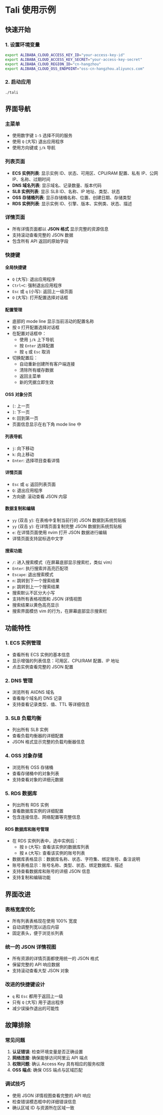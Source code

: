 # Tali 使用示例

## 快速开始

### 1. 设置环境变量

```bash
export ALIBABA_CLOUD_ACCESS_KEY_ID="your-access-key-id"
export ALIBABA_CLOUD_ACCESS_KEY_SECRET="your-access-key-secret"
export ALIBABA_CLOUD_REGION_ID="cn-hangzhou"
export ALIBABA_CLOUD_OSS_ENDPOINT="oss-cn-hangzhou.aliyuncs.com"
```

### 2. 启动应用

```bash
./tali
```

## 界面导航

### 主菜单
- 使用数字键 `1-5` 选择不同的服务
- 使用 `Q` (大写) 退出应用程序
- 使用方向键或 `j/k` 导航

### 列表页面
- **ECS 实例列表**: 显示实例 ID、状态、可用区、CPU/RAM 配置、私有 IP、公网 IP、名称、过期时间
- **DNS 域名列表**: 显示域名、记录数量、版本代码
- **SLB 实例列表**: 显示 SLB ID、名称、IP 地址、类型、状态
- **OSS 存储桶列表**: 显示存储桶名称、位置、创建日期、存储类型
- **RDS 实例列表**: 显示实例 ID、引擎、版本、实例类、状态、描述

### 详情页面
- 所有详情页面都以 **JSON 格式** 显示完整的资源信息
- 支持滚动查看完整的 JSON 数据
- 包含所有 API 返回的原始字段

### 快捷键

#### 全局快捷键
- `Q` (大写): 退出应用程序
- `Ctrl+C`: 强制退出应用程序
- `Esc` 或 `q` (小写): 返回上一级页面
- `O` (大写): 打开配置选择对话框

#### 配置管理
- 底部的 mode line 显示当前活动的配置名称
- 按 `O` 打开配置选择对话框
- 在配置对话框中：
  - 使用 `j/k` 上下导航
  - 按 `Enter` 选择配置
  - 按 `q` 或 `Esc` 取消
- 切换配置后：
  - 自动重新创建所有客户端连接
  - 清除所有缓存数据
  - 返回主菜单
  - 新的凭据立即生效

#### OSS 对象分页
- `[`: 上一页
- `]`: 下一页
- `0`: 回到第一页
- 页面信息显示在右下角 mode line 中

#### 列表导航
- `j`: 向下移动
- `k`: 向上移动
- `Enter`: 选择项目查看详情

#### 详情页面
- `Esc` 或 `q`: 返回列表页面
- `Q`: 退出应用程序
- 方向键: 滚动查看 JSON 内容

#### 数据复制和编辑
- `yy` (双击 y): 在表格中复制当前行的 JSON 数据到系统剪贴板
- `yy` (双击 y): 在详情页面复制完整 JSON 数据到系统剪贴板
- `e`: 在详情页面使用 nvim 打开 JSON 数据进行编辑
- 详情页面支持鼠标选中文字

#### 搜索功能
- `/`: 进入搜索模式（在屏幕底部显示搜索栏，类似 vim）
- `Enter`: 执行搜索并高亮匹配项
- `Escape`: 退出搜索模式
- `n`: 跳转到下一个搜索结果
- `p`: 跳转到上一个搜索结果
- 搜索默认不区分大小写
- 支持所有表格视图和 JSON 详情视图
- 搜索结果以黄色高亮显示
- 搜索界面模仿 vim 的行为，在屏幕底部显示搜索栏

## 功能特性

### 1. ECS 实例管理
- 查看所有 ECS 实例的基本信息
- 显示增强的列表信息：可用区、CPU/RAM 配置、IP 地址
- 点击实例查看完整的 JSON 配置

### 2. DNS 管理
- 浏览所有 AliDNS 域名
- 查看每个域名的 DNS 记录
- 支持查看记录类型、值、TTL 等详细信息

### 3. SLB 负载均衡
- 列出所有 SLB 实例
- 查看负载均衡器的详细配置
- JSON 格式显示完整的负载均衡器信息

### 4. OSS 对象存储
- 浏览所有 OSS 存储桶
- 查看存储桶中的对象列表
- 支持查看对象的详细元数据

### 5. RDS 数据库
- 列出所有 RDS 实例
- 查看数据库实例的详细配置
- 包含连接信息、网络配置等完整信息

#### RDS 数据库和账号管理
- 在 RDS 实例列表中，选中实例后：
  - 按 `D` (大写): 查看该实例的数据库列表
  - 按 `A` (大写): 查看该实例的账号列表
- 数据库表格显示：数据库名称、状态、字符集、绑定账号、备注说明
- 账号表格显示：账号名称、类型、状态、绑定数据库、描述
- 支持查看数据库和账号的详细 JSON 信息
- 支持复制和编辑功能

## 界面改进

### 表格宽度优化
- 所有列表表格现在使用 100% 宽度
- 自动调整列宽以适应内容
- 固定表头，便于浏览长列表

### 统一的 JSON 详情视图
- 所有资源的详情页面都使用统一的 JSON 格式
- 保留完整的 API 响应数据
- 支持滚动查看大型 JSON 对象

### 改进的快捷键设计
- `q` 和 `Esc` 都用于返回上一级
- 只有 `Q` (大写) 用于退出程序
- 减少误操作退出的可能性

## 故障排除

### 常见问题
1. **认证错误**: 检查环境变量是否正确设置
2. **网络连接**: 确保能够访问阿里云 API 端点
3. **权限问题**: 确认 Access Key 具有相应的服务权限
4. **OSS 端点**: 确保 OSS 端点与区域匹配

### 调试技巧
- 使用 JSON 详情视图查看完整的 API 响应
- 检查错误模态框中的详细错误信息
- 确认区域 ID 与资源所在区域一致 